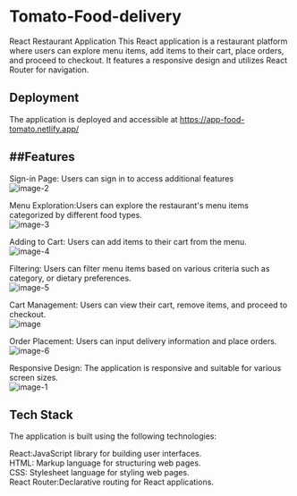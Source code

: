# Tomato-Food-delivery

React Restaurant Application
This React application is a restaurant platform where users can explore menu items, add items to their cart, place orders, and proceed to checkout. It features a responsive design and utilizes React Router for navigation.

## Deployment

The application is deployed and accessible at https://app-food-tomato.netlify.app/

## ##Features

Sign-in Page: Users can sign in to access additional features <br>
![image-2](https://github.com/rahul-singh-takuli56/Hungry-Hub/assets/118590603/b3c12be9-8050-4016-9268-0873dbcaa0f3)

Menu Exploration:Users can explore the restaurant's menu items categorized by different food types.<br>
![image-3](https://github.com/rahul-singh-takuli56/Hungry-Hub/assets/118590603/95713bdd-1e8c-402b-898c-920090c09ea8)

Adding to Cart: Users can add items to their cart from the menu.<br>
![image-4](https://github.com/rahul-singh-takuli56/Hungry-Hub/assets/118590603/9fa45aa6-f2ad-465e-8613-28bb28a6c53d)

Filtering: Users can filter menu items based on various criteria such as category, or dietary preferences.<br>
![image-5](https://github.com/rahul-singh-takuli56/Hungry-Hub/assets/118590603/ed2e87a4-9a32-4fdb-a590-eca4a620e77f)

Cart Management: Users can view their cart, remove items, and proceed to checkout.<br>
![image](https://github.com/rahul-singh-takuli56/Hungry-Hub/assets/118590603/ac2443fe-640b-441a-9227-04f4d7a70ebe)

Order Placement: Users can input delivery information and place orders.<br>
![image-6](https://github.com/rahul-singh-takuli56/Hungry-Hub/assets/118590603/4b09f034-9d8b-41a2-8302-92bae9106540)

Responsive Design: The application is responsive and suitable for various screen sizes.<br>
![image-1](https://github.com/rahul-singh-takuli56/Hungry-Hub/assets/118590603/c9f4b88f-8830-4cb0-9c1b-aa9c23608984)

## Tech Stack

The application is built using the following technologies:

React:JavaScript library for building user interfaces.<br>
HTML: Markup language for structuring web pages.<br>
CSS: Stylesheet language for styling web pages.<br>
React Router:Declarative routing for React applications.<br>
